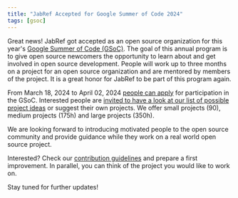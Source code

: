 ```yaml
---
title: "JabRef Accepted for Google Summer of Code 2024"
tags: [gsoc]
---
```


Great news! JabRef got accepted as an open source organization for this year's [Google Summer of Code (GSoC)](https://summerofcode.withgoogle.com/).
The goal of this annual program is to give open source newcomers the opportunity to learn about and get involved in open source development.
People will work up to three months on a project for an open source organization and are mentored by members of the project.
It is a great honor for JabRef to be part of this program again.

From March 18, 2024 to April 02, 2024 [people can apply](https://summerofcode.withgoogle.com/programs/2024/organizations/jabref-ev) for participation in the GSoC.
Interested people are [invited to have a look at our list of possible project ideas](https://github.com/JabRef/jabref/wiki/GSOC-2024-ideas-list) or suggest their own projects.
We offer small projects (90), medium projects (175h) and large projects (350h).

We are looking forward to introducing motivated people to the open source community and provide guidance while they work on a real world open source project.

Interested? Check our [contribution guidelines](https://devdocs.jabref.org/contributing#contribute-code) and prepare a first improvement.
In parallel, you can think of the project you would like to work on.

Stay tuned for further updates!
